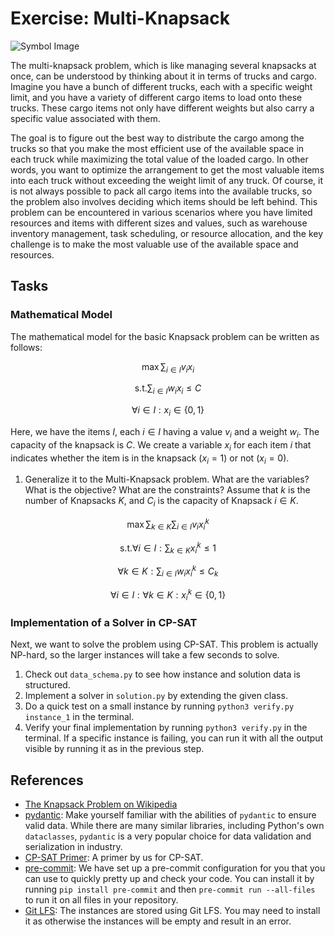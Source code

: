 # Exercise: Multi-Knapsack

![Symbol Image](./.assets/dalle-multiknapsack.png)

The multi-knapsack problem, which is like managing several knapsacks at once,
can be understood by thinking about it in terms of trucks and cargo. Imagine you
have a bunch of different trucks, each with a specific weight limit, and you
have a variety of different cargo items to load onto these trucks. These cargo
items not only have different weights but also carry a specific value associated
with them.

The goal is to figure out the best way to distribute the cargo among the trucks
so that you make the most efficient use of the available space in each truck
while maximizing the total value of the loaded cargo. In other words, you want
to optimize the arrangement to get the most valuable items into each truck
without exceeding the weight limit of any truck. Of course, it is not always
possible to pack all cargo items into the available trucks, so the problem also
involves deciding which items should be left behind. This problem can be
encountered in various scenarios where you have limited resources and items with
different sizes and values, such as warehouse inventory management, task
scheduling, or resource allocation, and the key challenge is to make the most
valuable use of the available space and resources.

## Tasks

### Mathematical Model

The mathematical model for the basic Knapsack problem can be written as follows:

$$\max \sum_{i \in I} v_i x_i$$

$$\text{s.t.} \sum_{i \in I} w_i x_i \leq C$$

$$\forall i\in I: x_i \in \{0,1\}$$

Here, we have the items $I$, each $i\in I$ having a value $v_i$ and a weight
$w_i$. The capacity of the knapsack is $C$. We create a variable $x_i$ for each
item $i$ that indicates whether the item is in the knapsack ($x_i=1$) or not
($x_i=0$).

1. Generalize it to the Multi-Knapsack problem. What are the variables? What is
   the objective? What are the constraints? Assume that $k$ is the number of
   Knapsacks $K$, and $C_i$ is the capacity of Knapsack $i\in K$.


$$\max \sum_{k \in K} \sum_{i \in I} v_i x^k_i$$

$$\text{s.t.} \forall i \in I: \sum_{k \in K} x^k_i \leq 1 $$

$$\forall k\in K: \sum_{i \in I} w_i x^k_i \leq C_k$$

$$\forall i\in I: \forall k\in K: x^k_i \in \{0,1\}$$

### Implementation of a Solver in CP-SAT

Next, we want to solve the problem using CP-SAT. This problem is actually
NP-hard, so the larger instances will take a few seconds to solve.

1. Check out `data_schema.py` to see how instance and solution data is
   structured.
2. Implement a solver in `solution.py` by extending the given class.
3. Do a quick test on a small instance by running `python3 verify.py instance_1`
   in the terminal.
4. Verify your final implementation by running `python3 verify.py` in the
   terminal. If a specific instance is failing, you can run it with all the
   output visible by running it as in the previous step.

## References

- [The Knapsack Problem on Wikipedia](https://en.wikipedia.org/wiki/Knapsack_problem)
- [pydantic](https://docs.pydantic.dev/latest/): Make yourself familiar with the
  abilities of `pydantic` to ensure valid data. While there are many similar
  libraries, including Python's own `dataclasses`, `pydantic` is a very popular
  choice for data validation and serialization in industry.
- [CP-SAT Primer](https://github.com/d-krupke/cpsat-primer): A primer by us for
  CP-SAT.
- [pre-commit](https://pre-commit.com/): We have set up a pre-commit
  configuration for you that you can use to quickly pretty up and check your
  code. You can install it by running `pip install pre-commit` and then
  `pre-commit run --all-files` to run it on all files in your repository.
- [Git LFS](https://git-lfs.com/): The instances are stored using Git LFS. You
  may need to install it as otherwise the instances will be empty and result in
  an error.
